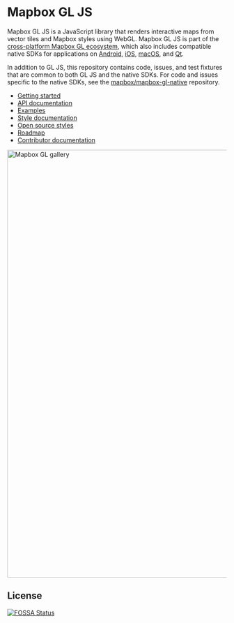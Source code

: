 # Mapbox GL JS

Mapbox GL JS is a JavaScript library that renders interactive maps from vector tiles and Mapbox styles using WebGL. Mapbox GL JS is part of the [cross-platform Mapbox GL ecosystem](https://www.mapbox.com/maps/), which also includes compatible native SDKs for applications on [Android](https://www.mapbox.com/android-sdk/), [iOS](https://www.mapbox.com/ios-sdk/), [macOS](http://mapbox.github.io/mapbox-gl-native/macos), and [Qt](https://github.com/mapbox/mapbox-gl-native/tree/master/platform/qt).

In addition to GL JS, this repository contains code, issues, and test fixtures that are common to both GL JS and the native SDKs. For code and issues specific to the native SDKs, see the [mapbox/mapbox-gl-native](https://github.com/mapbox/mapbox-gl-native/) repository.

- [Getting started](https://www.mapbox.com/mapbox-gl-js/api/)
- [API documentation](https://www.mapbox.com/mapbox-gl-js/api)
- [Examples](https://www.mapbox.com/mapbox-gl-js/examples/)
- [Style documentation](https://www.mapbox.com/mapbox-gl-style-spec)
- [Open source styles](https://github.com/mapbox/mapbox-gl-styles)
- [Roadmap](https://www.mapbox.com/mapbox-gl-js/roadmap/)
- [Contributor documentation](https://github.com/mapbox/mapbox-gl-js/blob/master/CONTRIBUTING.md)

[<img width="981" alt="Mapbox GL gallery" src="https://cloud.githubusercontent.com/assets/281306/14547142/a3c98294-025f-11e6-92f4-d6b0f50c8e89.png">](https://www.mapbox.com/gallery/)

## License
[![FOSSA Status](https://app.fossa.io/api/projects/git%2Bhttps%3A%2F%2Fgithub.com%2Fmapbox%2Fmapbox-gl-js.svg?type=large)](https://app.fossa.io/projects/git%2Bhttps%3A%2F%2Fgithub.com%2Fmapbox%2Fmapbox-gl-js?ref=badge_large)
